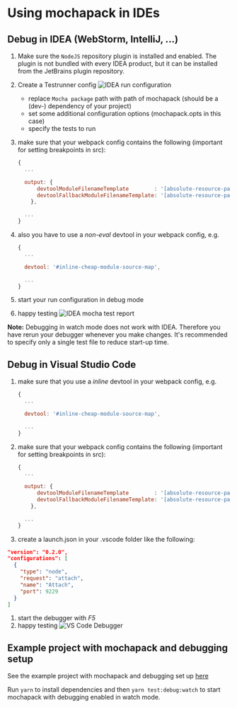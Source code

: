 # Using mochapack in IDEs

## Debug in IDEA (WebStorm, IntelliJ, ...)

1. Make sure the `NodeJS` repository plugin is installed and enabled. The plugin is not bundled with every IDEA product, but it can be installed from the JetBrains plugin repository.
1. Create a Testrunner config
  ![IDEA run configuration](../media/idea-run-configuration.png)
   - replace `Mocha package` path with path of mochapack (should be a (dev-) dependency of your project)
   - set some additional configuration options (mochapack.opts in this case)
   - specify the tests to run
1. make sure that your webpack config contains the following (important for setting breakpoints in src):

   ``` javascript
   {
     ...

     output: {
         devtoolModuleFilenameTemplate        : '[absolute-resource-path]',
         devtoolFallbackModuleFilenameTemplate: '[absolute-resource-path]?[hash]'
       },

     ...
   }
   ```
1. also you have to use a *non-eval* devtool in your webpack config, e.g.

   ``` javascript
   {
     ...

     devtool: '#inline-cheap-module-source-map',

     ...
   }
   ```
1. start your run configuration in debug mode
1. happy testing
  ![IDEA mocha test report](../media/idea-mocha-test-report.png)

**Note:** Debugging in watch mode does not work with IDEA. Therefore you have rerun your debugger whenever you make changes.
It's recommended to specify only a single test file to reduce start-up time.

## Debug in Visual Studio Code

1. make sure that you use a *inline* devtool in your webpack config, e.g.

   ``` javascript
   {
     ...

     devtool: '#inline-cheap-module-source-map',

     ...
   }
   ```
1. make sure that your webpack config contains the following (important for setting breakpoints in src):

   ``` javascript
   {
     ...

     output: {
         devtoolModuleFilenameTemplate        : '[absolute-resource-path]',
         devtoolFallbackModuleFilenameTemplate: '[absolute-resource-path]?[hash]'
       },

     ...
   }
   ```

1. create a launch.json in your .vscode folder like the following:
  ```json
  "version": "0.2.0",
  "configurations": [
    {
      "type": "node",
      "request": "attach",
      "name": "Attach",
      "port": 9229
    }
  ]
  ```
1. start the debugger with *F5*
1. happy testing
  ![VS Code Debugger](../media/vscode-debug.png)

## Example project with mochapack and debugging setup

See the example project with mochapack and debugging set up [here](../../examples/debug-webpack4)

Run `yarn` to install dependencies and then `yarn test:debug:watch` to start mochapack with debugging enabled in watch mode.

